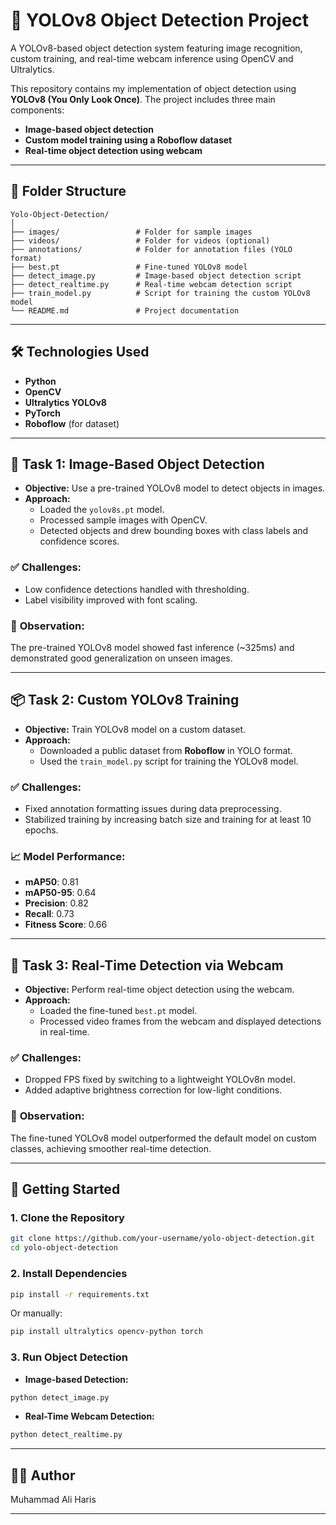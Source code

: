 # 🧠 YOLOv8 Object Detection Project

A YOLOv8-based object detection system featuring image recognition, custom training, and real-time webcam inference using OpenCV and Ultralytics.

This repository contains my implementation of object detection using **YOLOv8 (You Only Look Once)**. The project includes three main components:

- **Image-based object detection**
- **Custom model training using a Roboflow dataset**
- **Real-time object detection using webcam**

---

## 📁 Folder Structure

```
Yolo-Object-Detection/
│
├── images/                 # Folder for sample images
├── videos/                 # Folder for videos (optional)
├── annotations/            # Folder for annotation files (YOLO format)
├── best.pt                 # Fine-tuned YOLOv8 model
├── detect_image.py         # Image-based object detection script
├── detect_realtime.py      # Real-time webcam detection script
├── train_model.py          # Script for training the custom YOLOv8 model
└── README.md               # Project documentation
```

---

## 🛠️ Technologies Used

- **Python**
- **OpenCV**
- **Ultralytics YOLOv8**
- **PyTorch**
- **Roboflow** (for dataset)

---

## 📸 Task 1: Image-Based Object Detection

- **Objective:** Use a pre-trained YOLOv8 model to detect objects in images.
- **Approach:**
  - Loaded the `yolov8s.pt` model.
  - Processed sample images with OpenCV.
  - Detected objects and drew bounding boxes with class labels and confidence scores.

### ✅ Challenges:
- Low confidence detections handled with thresholding.
- Label visibility improved with font scaling.

### 📌 **Observation:** 
The pre-trained YOLOv8 model showed fast inference (~325ms) and demonstrated good generalization on unseen images.

---

## 📦 Task 2: Custom YOLOv8 Training

- **Objective:** Train YOLOv8 model on a custom dataset.
- **Approach:**
  - Downloaded a public dataset from **Roboflow** in YOLO format.
  - Used the `train_model.py` script for training the YOLOv8 model.

### ✅ Challenges:
- Fixed annotation formatting issues during data preprocessing.
- Stabilized training by increasing batch size and training for at least 10 epochs.

### 📈 **Model Performance:**
- **mAP50**: 0.81
- **mAP50-95**: 0.64
- **Precision**: 0.82
- **Recall**: 0.73
- **Fitness Score**: 0.66

---

## 🎥 Task 3: Real-Time Detection via Webcam

- **Objective:** Perform real-time object detection using the webcam.
- **Approach:**
  - Loaded the fine-tuned `best.pt` model.
  - Processed video frames from the webcam and displayed detections in real-time.

### ✅ Challenges:
- Dropped FPS fixed by switching to a lightweight YOLOv8n model.
- Added adaptive brightness correction for low-light conditions.

### 📌 **Observation:**
The fine-tuned YOLOv8 model outperformed the default model on custom classes, achieving smoother real-time detection.

---

## 🚀 Getting Started

### 1. Clone the Repository

```bash
git clone https://github.com/your-username/yolo-object-detection.git
cd yolo-object-detection
```

### 2. Install Dependencies

```bash
pip install -r requirements.txt
```

Or manually:

```bash
pip install ultralytics opencv-python torch
```

### 3. Run Object Detection

- **Image-based Detection:**

```bash
python detect_image.py
```

- **Real-Time Webcam Detection:**

```bash
python detect_realtime.py
```

---

## 🧑‍💻 Author

Muhammad Ali Haris

---
